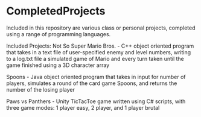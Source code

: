 # CompletedProjects
Included in this repository are various class or personal projects, completed using a range of programming languages.

Included Projects:
Not So Super Mario Bros. - C++ object oriented program that takes in a text file of user-specified enemy and level numbers, 
writing to a log.txt file a simulated game of Mario and every turn taken until the game finished using a 3D character array

Spoons - Java object oriented program that takes in input for number of players, simulates a round of the card game Spoons, 
and returns the number of the losing player

Paws vs Panthers - Unity TicTacToe game written using C# scripts, with three game modes: 1 player easy, 2 player, and 1 player
brutal 
